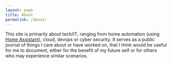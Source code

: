 ```yaml
---
layout: page
title: About
permalink: /about/
---
```


This site is primarily about tech/IT, ranging from home automation (using [Home Assistant](https://www.home-assistant.io/)), cloud, devops or cyber security. It serves as a public journal of things I care about or have worked on, that I think would be useful for me to document, either for the benefit of my future self or for others who may experience similar scenarios.
